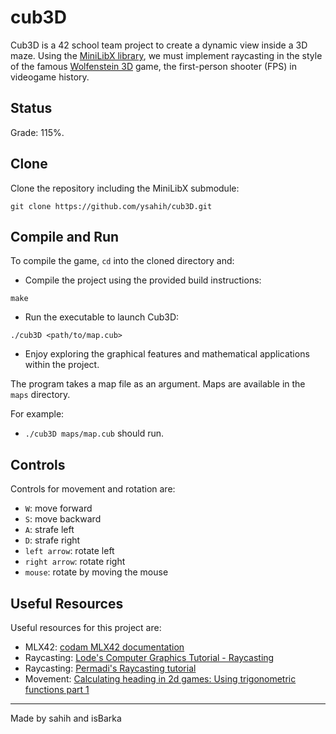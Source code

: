 # cub3D

Cub3D is a 42 school team project to create a dynamic view inside a 3D maze. Using the [MiniLibX library](https://github.com/codam-coding-college/MLX42), we must implement raycasting in the style of the famous [Wolfenstein 3D](http://users.atw.hu/wolf3d/) game, the first-person shooter (FPS) in videogame history.

## Status

Grade: 115%.

## Clone

Clone the repository including the MiniLibX submodule:

```shell
git clone https://github.com/ysahih/cub3D.git
```

## Compile and Run

To compile the game, `cd` into the cloned directory and:
  
  - Compile the project using the provided build instructions:
  ```shell
  make
  ```

  - Run the executable to launch Cub3D:
  ```shell
  ./cub3D <path/to/map.cub>
  ```

  - Enjoy exploring the graphical features and mathematical applications within the project.


The program takes a map file as an argument. Maps are available in the `maps` directory.

For example:
- `./cub3D maps/map.cub` should run.


## Controls

Controls for movement and rotation are:

- `W`: move forward
- `S`: move backward
- `A`: strafe left
- `D`: strafe right
- `left arrow`: rotate left
- `right arrow`: rotate right
- `mouse`: rotate by moving the mouse

## Useful Resources

Useful resources for this project are:

- MLX42: [codam MLX42 documentation](https://github.com/codam-coding-college/MLX42/wiki)
- Raycasting: [Lode's Computer Graphics Tutorial - Raycasting](https://lodev.org/cgtutor/raycasting.html)
- Raycasting: [Permadi's Raycasting tutorial](https://permadi.com/1996/05/ray-casting-tutorial-table-of-contents/)
- Movement: [Calculating heading in 2d games: Using trigonometric functions part 1](http://gamecodeschool.com/essentials/calculating-heading-in-2d-games-using-trigonometric-functions-part-1/)

---
Made by sahih and isBarka



